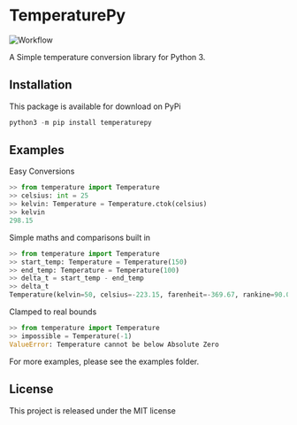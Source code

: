 # TemperaturePy
![Workflow](https://github.com/Harry-Lees/TemperaturePy/actions/workflows/workflow.yaml/badge.svg)

A Simple temperature conversion library for Python 3.

## Installation

This package is available for download on PyPi

```python
python3 -m pip install temperaturepy
```

## Examples

Easy Conversions
```python
>> from temperature import Temperature
>> celsius: int = 25
>> kelvin: Temperature = Temperature.ctok(celsius)
>> kelvin
298.15
```

Simple maths and comparisons built in
```python
>> from temperature import Temperature
>> start_temp: Temperature = Temperature(150)
>> end_temp: Temperature = Temperature(100)
>> delta_t = start_temp - end_temp
>> delta_t
Temperature(kelvin=50, celsius=-223.15, farenheit=-369.67, rankine=90.0)
```

Clamped to real bounds
```python
>> from temperature import Temperature
>> impossible = Temperature(-1)
ValueError: Temperature cannot be below Absolute Zero
```

For more examples, please see the examples folder.

## License

This project is released under the MIT license

